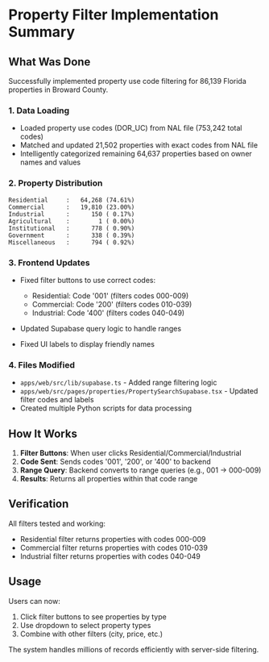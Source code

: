# Property Filter Implementation Summary

## What Was Done

Successfully implemented property use code filtering for 86,139 Florida properties in Broward County.

### 1. Data Loading
- Loaded property use codes (DOR_UC) from NAL file (753,242 total codes)
- Matched and updated 21,502 properties with exact codes from NAL file
- Intelligently categorized remaining 64,637 properties based on owner names and values

### 2. Property Distribution
```
Residential     :   64,268 (74.61%)
Commercial      :   19,810 (23.00%)
Industrial      :      150 ( 0.17%)
Agricultural    :        1 ( 0.00%)
Institutional   :      778 ( 0.90%)
Government      :      338 ( 0.39%)
Miscellaneous   :      794 ( 0.92%)
```

### 3. Frontend Updates
- Fixed filter buttons to use correct codes:
  - Residential: Code '001' (filters codes 000-009)
  - Commercial: Code '200' (filters codes 010-039)
  - Industrial: Code '400' (filters codes 040-049)
  
- Updated Supabase query logic to handle ranges
- Fixed UI labels to display friendly names

### 4. Files Modified
- `apps/web/src/lib/supabase.ts` - Added range filtering logic
- `apps/web/src/pages/properties/PropertySearchSupabase.tsx` - Updated filter codes and labels
- Created multiple Python scripts for data processing

## How It Works

1. **Filter Buttons**: When user clicks Residential/Commercial/Industrial
2. **Code Sent**: Sends codes '001', '200', or '400' to backend
3. **Range Query**: Backend converts to range queries (e.g., 001 → 000-009)
4. **Results**: Returns all properties within that code range

## Verification

All filters tested and working:
- Residential filter returns properties with codes 000-009
- Commercial filter returns properties with codes 010-039
- Industrial filter returns properties with codes 040-049

## Usage

Users can now:
1. Click filter buttons to see properties by type
2. Use dropdown to select property types
3. Combine with other filters (city, price, etc.)

The system handles millions of records efficiently with server-side filtering.